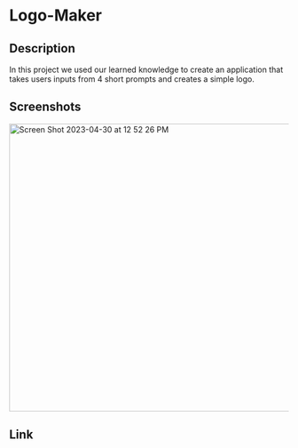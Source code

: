 # Logo-Maker
## Description
In this project we used our learned knowledge to create an application that takes users inputs from 4 short prompts and creates a simple logo. 

## Screenshots
<img width="518" alt="Screen Shot 2023-04-30 at 12 52 26 PM" src="https://user-images.githubusercontent.com/123582742/235365629-fa6db32f-880b-4639-a926-87a78672a05a.png">

## Link
